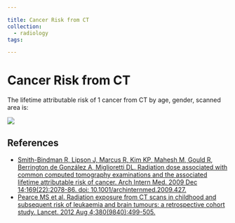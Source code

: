 ```yaml
---

title: Cancer Risk from CT
collection:
  - radiology
tags:

---
```


# Cancer Risk from CT

The lifetime attributable risk of 1 cancer from CT by age, gender, scanned area is:

![](https://d2p53dh3qxfm0x.cloudfront.net/uploads/img/1jx/5/m/b31124d1-0e76-5287-a541-12d858cf12d9/640.png)

## References

-   [Smith-Bindman R, Lipson J, Marcus R, Kim KP, Mahesh M, Gould R, Berrington de González A, Miglioretti DL. Radiation dose associated with common computed tomography examinations and the associated lifetime attributable risk of cancer. Arch Intern Med. 2009 Dec 14;169(22):2078-86. doi: 10.1001/archinternmed.2009.427.](https://www.ncbi.nlm.nih.gov/pubmed/?term=20008690)
-   [Pearce MS et al. Radiation exposure from CT scans in childhood and subsequent risk of leukaemia and brain tumours: a retrospective cohort study. Lancet. 2012 Aug 4;380(9840):499-505.](https://www.ncbi.nlm.nih.gov/pubmed?term=22681860)
